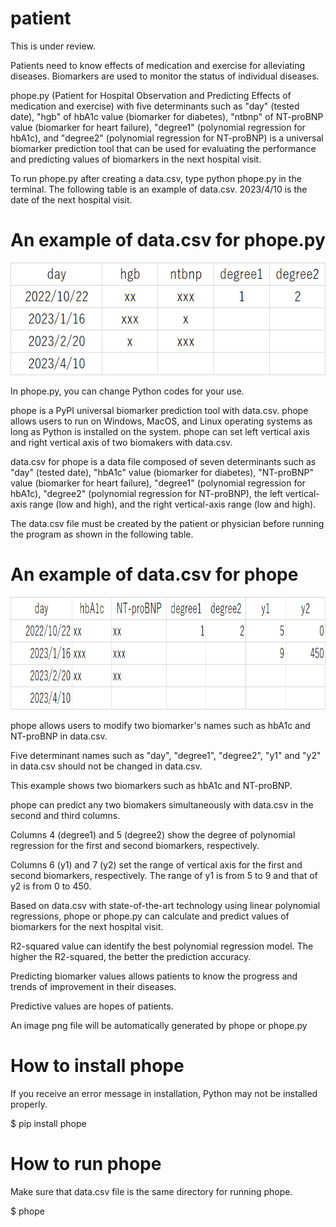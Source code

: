 # patient
This is under review.

Patients need to know effects of medication and exercise for alleviating diseases. 
Biomarkers are used to monitor the status of individual diseases.

phope.py (Patient for Hospital Observation and Predicting Effects of medication and exercise)
with five determinants such as "day" (tested date), "hgb" of hbA1c value (biomarker for diabetes), "ntbnp" of NT-proBNP value (biomarker for heart failure), "degree1" (polynomial regression for hbA1c), and "degree2" (polynomial regression for NT-proBNP) is a universal biomarker prediction tool that can be used for evaluating the performance and predicting values of biomarkers in the next hospital visit.

To run phope.py after creating a data.csv, type python phope.py in the terminal.
The following table is an example of data.csv. 
2023/4/10 is the date of the next hospital visit.

# An example of data.csv for phope.py
<img src="https://github.com/ytakefuji/patient/raw/main/datacsv.png" height=180 width=580>

In phope.py, you can change Python codes for your use.

phope is a PyPI universal biomarker prediction tool with data.csv. 
phope allows users to run on Windows, MacOS, and Linux operating systems 
as long as Python is installed on the system. 
phope can set left vertical axis and right vertical axis of two biomakers with data.csv.

data.csv for phope is a data file composed of seven determinants such as "day" (tested date), "hbA1c" value (biomarker for diabetes), "NT-proBNP" value (biomarker for heart failure), "degree1" (polynomial regression for hbA1c), "degree2" (polynomial regression for NT-proBNP), the left vertical-axis range (low and high), and the right vertical-axis range (low and high).

The data.csv file must be created by the patient or physician before running the program as shown in the following table.

# An example of data.csv for phope
<img src="https://github.com/ytakefuji/patient/raw/main/fig.png" height=180 width=600>

phope allows users to modify two biomarker's names such as hbA1c and NT-proBNP in data.csv.

Five determinant names such as "day", "degree1", "degree2", 
"y1" and "y2" in data.csv should not be changed in data.csv.

This example shows two biomarkers such as hbA1c and NT-proBNP. 

phope can predict any two biomakers simultaneously with data.csv in the second and third columns.

Columns 4 (degree1) and 5 (degree2) show the degree of polynomial regression for the first and second biomarkers, respectively.

Columns 6 (y1) and 7 (y2) set the range of vertical axis for the first and second biomarkers, respectively. The range of y1 is from 5 to 9 and that of y2 is from 0 to 450.

Based on data.csv with state-of-the-art technology using linear polynomial regressions, phope or phope.py can calculate and predict values of biomarkers for the next hospital visit.

R2-squared value can identify the best polynomial regression model. The higher the R2-squared, the better the prediction accuracy.

Predicting biomarker values allows patients to know the progress and trends of improvement in their diseases. 

Predictive values are hopes of patients.

An image png file will be automatically generated by phope or phope.py

# How to install phope
If you receive an error message in installation, Python may not be installed properly.

$ pip install phope

# How to run phope
Make sure that data.csv file is the same directory for running phope.

$ phope

